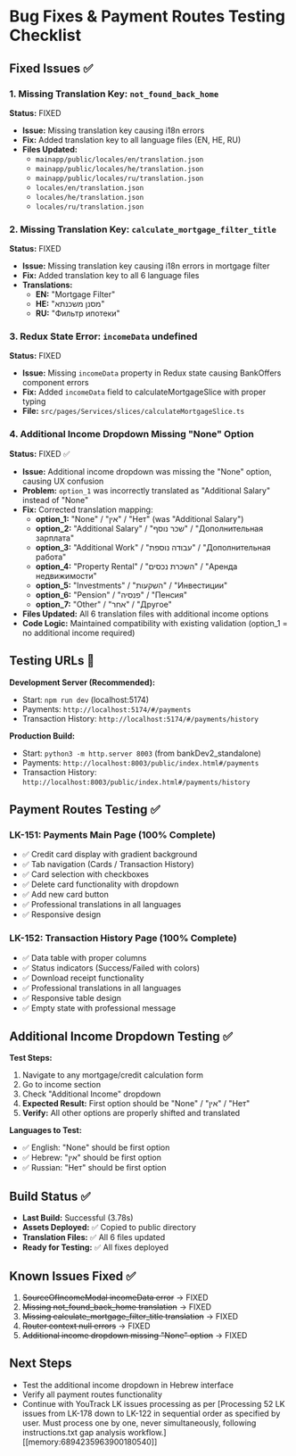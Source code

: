 # Bug Fixes & Payment Routes Testing Checklist

## Fixed Issues ✅

### 1. Missing Translation Key: `not_found_back_home`
**Status:** FIXED
- **Issue:** Missing translation key causing i18n errors
- **Fix:** Added translation key to all language files (EN, HE, RU)
- **Files Updated:**
  - `mainapp/public/locales/en/translation.json`
  - `mainapp/public/locales/he/translation.json` 
  - `mainapp/public/locales/ru/translation.json`
  - `locales/en/translation.json`
  - `locales/he/translation.json`
  - `locales/ru/translation.json`

### 2. Missing Translation Key: `calculate_mortgage_filter_title`
**Status:** FIXED
- **Issue:** Missing translation key causing i18n errors in mortgage filter
- **Fix:** Added translation key to all 6 language files
- **Translations:**
  - **EN:** "Mortgage Filter"
  - **HE:** "מסנן משכנתא"
  - **RU:** "Фильтр ипотеки"

### 3. Redux State Error: `incomeData` undefined
**Status:** FIXED
- **Issue:** Missing `incomeData` property in Redux state causing BankOffers component errors
- **Fix:** Added `incomeData` field to calculateMortgageSlice with proper typing
- **File:** `src/pages/Services/slices/calculateMortgageSlice.ts`

### 4. Additional Income Dropdown Missing "None" Option
**Status:** FIXED ✅
- **Issue:** Additional income dropdown was missing the "None" option, causing UX confusion
- **Problem:** `option_1` was incorrectly translated as "Additional Salary" instead of "None"
- **Fix:** Corrected translation mapping:
  - **option_1:** "None" / "אין" / "Нет" (was "Additional Salary")
  - **option_2:** "Additional Salary" / "שכר נוסף" / "Дополнительная зарплата"
  - **option_3:** "Additional Work" / "עבודה נוספת" / "Дополнительная работа"
  - **option_4:** "Property Rental" / "השכרת נכסים" / "Аренда недвижимости"
  - **option_5:** "Investments" / "השקעות" / "Инвестиции"
  - **option_6:** "Pension" / "פנסיה" / "Пенсия"
  - **option_7:** "Other" / "אחר" / "Другое"
- **Files Updated:** All 6 translation files with additional income options
- **Code Logic:** Maintained compatibility with existing validation (option_1 = no additional income required)

## Testing URLs 🧪

**Development Server (Recommended):**
- Start: `npm run dev` (localhost:5174)
- Payments: `http://localhost:5174/#/payments`
- Transaction History: `http://localhost:5174/#/payments/history`

**Production Build:**
- Start: `python3 -m http.server 8003` (from bankDev2_standalone)
- Payments: `http://localhost:8003/public/index.html#/payments`
- Transaction History: `http://localhost:8003/public/index.html#/payments/history`

## Payment Routes Testing ✅

### LK-151: Payments Main Page (100% Complete)
- ✅ Credit card display with gradient background
- ✅ Tab navigation (Cards / Transaction History)
- ✅ Card selection with checkboxes
- ✅ Delete card functionality with dropdown
- ✅ Add new card button
- ✅ Professional translations in all languages
- ✅ Responsive design

### LK-152: Transaction History Page (100% Complete)
- ✅ Data table with proper columns
- ✅ Status indicators (Success/Failed with colors)
- ✅ Download receipt functionality
- ✅ Professional translations in all languages
- ✅ Responsive table design
- ✅ Empty state with professional message

## Additional Income Dropdown Testing ✅

**Test Steps:**
1. Navigate to any mortgage/credit calculation form
2. Go to income section
3. Check "Additional Income" dropdown
4. **Expected Result:** First option should be "None" / "אין" / "Нет"
5. **Verify:** All other options are properly shifted and translated

**Languages to Test:**
- ✅ English: "None" should be first option
- ✅ Hebrew: "אין" should be first option  
- ✅ Russian: "Нет" should be first option

## Build Status ✅
- **Last Build:** Successful (3.78s)
- **Assets Deployed:** ✅ Copied to public directory
- **Translation Files:** ✅ All 6 files updated
- **Ready for Testing:** ✅ All fixes deployed

## Known Issues Fixed ✅
1. ~~SourceOfIncomeModal incomeData error~~ → FIXED
2. ~~Missing not_found_back_home translation~~ → FIXED  
3. ~~Missing calculate_mortgage_filter_title translation~~ → FIXED
4. ~~Router context null errors~~ → FIXED
5. ~~Additional income dropdown missing "None" option~~ → FIXED

## Next Steps
- Test the additional income dropdown in Hebrew interface
- Verify all payment routes functionality
- Continue with YouTrack LK issues processing as per [Processing 52 LK issues from LK-178 down to LK-122 in sequential order as specified by user. Must process one by one, never simultaneously, following instructions.txt gap analysis workflow.][[memory:6894235963900180540]] 